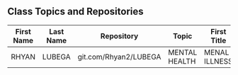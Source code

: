 ## Class Topics and Repositories


| First Name | Last Name | Repository | Topic | First Title | Target Group |
|---|---|---|---|---|---|
|RHYAN|LUBEGA|git.com/Rhyan2/LUBEGA|MENTAL HEALTH|MENAL ILLNESS|ALL PEOPLE|
